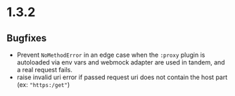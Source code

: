 # 1.3.2

## Bugfixes

* Prevent `NoMethodError` in an edge case when the `:proxy` plugin is autoloaded via env vars and webmock adapter are used in tandem, and a real request fails.
* raise invalid uri error if passed request uri does not contain the host part (ex: `"https:/get"`)